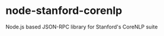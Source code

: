node-stanford-corenlp
=====================

Node.js based JSON-RPC library for Stanford's CoreNLP suite